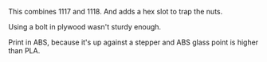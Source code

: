 
This combines 1117 and 1118.  And adds a hex slot to trap the nuts.

Using a bolt in plywood wasn't sturdy enough.

Print in ABS, because it's up against a stepper and ABS glass point is higher than PLA.






